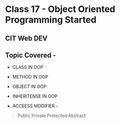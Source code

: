 # Class 17 - Object Oriented Programming Started

## CIT Web DEV

## Topic Covered - 

* CLASS IN OOP
* METHOD IN OOP
* OBJECT IN OOP
* INHERITENSE IN OOP

* ACCEESS MODIFIER - 
> Public
> Private
> Protected
> Abstract 

